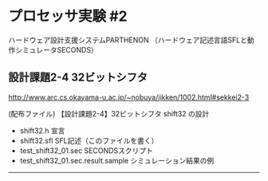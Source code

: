 プロセッサ実験 #2
=================

ハードウェア設計支援システムPARTHENON
（ハードウェア記述言語SFLと動作シミュレータSECONDS）

設計課題2-4 32ビットシフタ
-------------------------
http://www.arc.cs.okayama-u.ac.jp/~nobuya/jikken/1002.html#sekkei2-3

(配布ファイル)
【設計課題2-4】32ビットシフタ shift32 の設計
  - shift32.h				宣言
  - shift32.sfl				SFL記述（このファイルを書く）
  - test_shift32_01.sec			SECONDSスクリプト
  - test_shift32_01.sec.result.sample	シミュレーション結果の例

---
